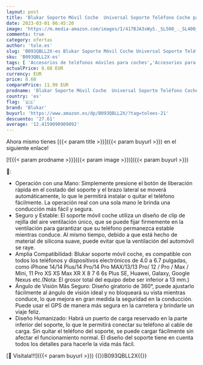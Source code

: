 ```yaml
---
layout: post
title: 'Blukar Soporte Móvil Coche  Universal Soporte Teléfono Coche para Rejilla del Aire Ventilación  360° Rotación/Lanzamiento de una Tecla para iPhone 14/13/12 y Otros Dispositivos de 4-6.7 Pulgadas'
date: 2023-03-01 06:45:20
image: 'https://m.media-amazon.com/images/I/417BJA3sWyS._SL500_._SL400_.jpg'
comments: true
category: ofertas
author: 'tole.es'
slug: 'B093QBLL2X-es Blukar Soporte Móvil Coche Universal Soporte Teléfono...'
sku: 'B093QBLL2X-es'
tags: [ 'Accesorios de teléfonos móviles para coches','Accesorios para móviles','Comunicación móvil y accesorios','Cunas de teléfonos móviles para coches','Electrónica','blukar','iphone','🇪🇸', ]
actualPrice: 8.68 EUR
currency: EUR
price: 8.68
comparePrice: 11.99 EUR
prodname: 'Blukar Soporte Móvil Coche  Universal Soporte Teléfono Coche para Rejilla del Aire Ventilación  360° Rotación/Lanzamiento de una Tecla para iPhone 14/13/12 y Otros Dispositivos de 4-6.7 Pulgadas'
country: 'es'
flag: '🇪🇸'
brand: 'Blukar'
buyurl: 'https://www.amazon.es/dp/B093QBLL2X/?tag=tolees-21'
descuento: '27.61'
average: '12.4159090909092'
---
```


Ahora mismo tienes [{{< param title >}}]({{< param buyurl >}}) en el siguiente enlace!

[![{{< param prodname >}}]({{< param image >}})]({{< param buyurl >}})

🔎:

- Operación con una Mano: Simplemente presione el botón de liberación rápida en el costado del soporte y el brazo lateral se moverá automáticamente, lo que le permitirá instalar o quitar el teléfono fácilmente. La operación real con una sola mano le brinda una conducción más fácil y segura.
- Seguro y Estable: El soporte móvil coche utiliza un diseño de clip de rejilla del aire ventilación único, que se puede fijar firmemente en la ventilación para garantizar que su teléfono permanezca estable mientras conduce. Al mismo tiempo, debido a que está hecho de material de silicona suave, puede evitar que la ventilación del automóvil se raye.
- Amplia Compatibilidad: Blukar soporte móvil coche, es compatible con todos los teléfonos y dispositivos electrónicos de 4.0 a 6.7 pulgadas, como iPhone 14/14 Plus/14 Pro/14 Pro MAX/13/13 Pro/ 12 / Pro / Max / Mini, 11 Pro XS XS Max XR X 8 7 6 6s Plus SE, Huawei, Galaxy, Google Nexus etc.(Nota: El grosor total del equipo debe ser inferior a 13 mm.)
- Ángulo de Visión Más Seguro: Diseño giratorio de 360°, puede ajustarlo fácilmente al ángulo de visión ideal y no bloqueará su vista mientras conduce, lo que mejora en gran medida la seguridad en la conducción. Puede usar el GPS de manera más segura en la carretera y brindarle un viaje feliz.
- Diseño Humanizado: Habrá un puerto de carga reservado en la parte inferior del soporte, lo que le permitirá conectar su teléfono al cable de carga. Sin quitar el teléfono del soporte, se puede cargar fácilmente sin afectar el funcionamiento normal. El diseño del soporte tiene en cuenta todos los detalles para hacerle la vida más fácil.

[🛒 Visítala!!!]({{< param buyurl >}})
{{<world>}}B093QBLL2X{{</world>}}
